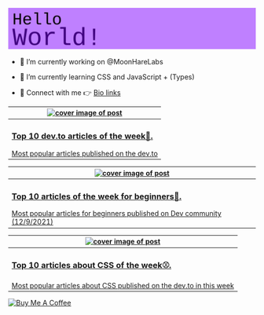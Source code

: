 [![Hello World!](https://github.com/ksenginew/ksenginew/raw/main/header.svg)](#nolink)

- 🔭 I’m currently working on @MoonHareLabs  

- 🌱 I’m currently learning CSS and JavaScript + (Types)    

- 💌 Connect with me 👉 [Bio links](https://ksengine.bio.link)

<!-- blog  posts start -->
<a href="https://dev.to/ksengine/top-10-devto-articles-of-the-week-3ejk">
<table>
<thead>
<tr>
<th>
<img src="https://res.cloudinary.com/practicaldev/image/fetch/s--AMTs_bjn--/c_imagga_scale,f_auto,fl_progressive,h_420,q_auto,w_1000/https://images.unsplash.com/photo-1592609931095-54a2168ae893%3Fcrop%3Dentropy%26cs%3Dtinysrgb%26fit%3Dmax%26fm%3Djpg%26ixid%3DMnwxfDB8MXxyYW5kb218MHx8Y29kaW5nfHx8fHx8MTYzOTM5NTQ2OQ%26ixlib%3Drb-1.2.1%26q%3D80%26utm_campaign%3Dapi-credit%26utm_medium%3Dreferral%26utm_source%3Dunsplash_source%26w%3D1080" alt="cover image of post" width="500px" height="auto"/>
</th>
</tr>
</thead>
<tbody>
<tr>
<td>
<h3>Top 10 dev.to articles of the week🏁.</h3>
Most popular articles published on the dev.to
</td>
</tr>
</tbody>
</table>
</a>



<a href="https://dev.to/ksengine/top-10-articles-of-the-week-for-beginners-ocn">
<table>
<thead>
<tr>
<th>
<img src="https://res.cloudinary.com/practicaldev/image/fetch/s--WrGksbbS--/c_imagga_scale,f_auto,fl_progressive,h_420,q_auto,w_1000/https://images.unsplash.com/photo-1470790376778-a9fbc86d70e2" alt="cover image of post" width="500px" height="auto"/>
</th>
</tr>
</thead>
<tbody>
<tr>
<td>
<h3>Top 10 articles of the week for beginners🐩.</h3>
Most popular articles for beginners published on Dev community (12/9/2021)
</td>
</tr>
</tbody>
</table>
</a>



<a href="https://dev.to/ksengine/top-10-articles-about-css-of-the-week-44pa">
<table>
<thead>
<tr>
<th>
<img src="https://res.cloudinary.com/practicaldev/image/fetch/s--LRAivqp2--/c_imagga_scale,f_auto,fl_progressive,h_420,q_auto,w_1000/https://images.unsplash.com/photo-1463438690606-f6778b8c1d10%3Fcrop%3Dentropy%26cs%3Dtinysrgb%26fit%3Dmax%26fm%3Djpg%26ixid%3DMnwxfDB8MXxyYW5kb218MHx8Y29sb3JzfHx8fHx8MTYzODk2MzM2Mg%26ixlib%3Drb-1.2.1%26q%3D80%26utm_campaign%3Dapi-credit%26utm_medium%3Dreferral%26utm_source%3Dunsplash_source%26w%3D1080" alt="cover image of post" width="500px" height="auto"/>
</th>
</tr>
</thead>
<tbody>
<tr>
<td>
<h3>Top 10 articles about CSS of the week⚾.</h3>
Most popular articles about CSS published on the dev.to in this week
</td>
</tr>
</tbody>
</table>
</a>
<!-- blog  posts end -->

<a href="https://www.buymeacoffee.com/ksengine">
  <img src="https://cdn.buymeacoffee.com/buttons/v2/default-yellow.png" alt="Buy Me A Coffee" width="150px" height="auto"/>
</a>
